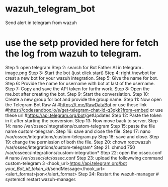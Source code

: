 # wazuh_telegram_bot
Send alert in telegram from wazuh


# use the setp provided here for fetch the log from wazuh to telegram.
Step 1: open telegram 
Step 2: search for Bot Father AI in telegram .
image.png
Step 3: Start the bot (just click start)
Step 4: right /newbot for creat a new bot for your wazuh integration.
Step 5: Give the name for bot.
Step 6: Provide the name for username with bot at last of the username.
Step 7: Copy and save the API token for furthr work.
Step 8: Open the me.bot after creating the bot.
Step 9: Start the conversiation.
Step 10: Create a new group for bot and provide the group name.
Step 11: Now open the Telegram Bot Raw Ai #https://t.me/RawDataBot or use these link #https://codesandbox.io/s/get-telegram-chat-id-q3qkk?from-embed or use these url #https://api.telegram.org/bot<YourBOTToken>/getUpdates
Step 12: Paste the token in it after starting the conversion.
Step 13: Now move back to server.
Step 14: nano /var/ossec/integrations/custom-telegram
Step 15: paste the file name custom-telegram.
Step 16: save and close the file.
Step 17: nano /var/ossec/integrations/custom-telegram.py
Step 18: save and close.
Step 19: change the permission of both the file.
Step 20: chown root:wazuh /var/ossec/integrations/custom-telegram*
Step 21: chmod 750 /var/osseec/integrations/custom-integration*
Step 22: open the ossec.conf # nano /var/ossec/etc/ossec.conf
Step 23: upload the followwing command
    <integration>
        <name>custom-telegram</name>
        <level>3</level>
        <hook_url>https://api.telegram.org/bot *your_Bot_id_token_id*/sendMessage</hook_url>
        <alert_format>json</alert_format>
    </integration>
Step 24: Restart the wazuh-manager # systemctl restart wazuh-manager.